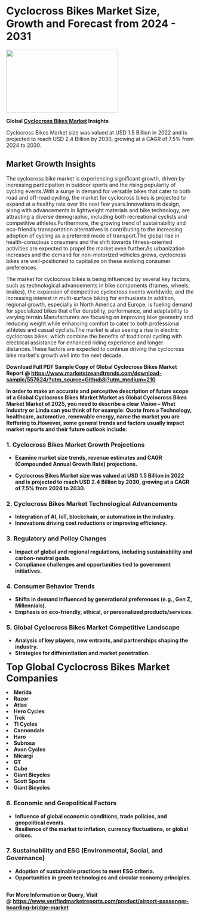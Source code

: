 <H1>Cyclocross Bikes Market Size, Growth and Forecast from 2024 - 2031</H1><img class="aligncenter size-medium wp-image-584254" src="https://thirdeyenews.in/wp-content/uploads/2024/09/Global-Market-Research-300x168.jpeg" alt="" width="300" height="168" /><p><strong>Global&nbsp;<a href="https://www.marketsizeandtrends.com/download-sample/557624/?utm_source=Github8j?utm_medium=210">Cyclocross Bikes Market</a> Insights</strong></p><p>Cyclocross Bikes Market size was valued at USD 1.5 Billion in 2022 and is projected to reach USD 2.4 Billion by 2030, growing at a CAGR of 7.5% from 2024 to 2030.</p><p><h2>Market Growth Insights</h2> <p>The cyclocross bike market is experiencing significant growth, driven by increasing participation in outdoor sports and the rising popularity of cycling events.With a surge in demand for versatile bikes that cater to both road and off-road cycling, the market for cyclocross bikes is projected to expand at a healthy rate over the next few years.Innovations in design, along with advancements in lightweight materials and bike technology, are attracting a diverse demographic, including both recreational cyclists and competitive athletes.Furthermore, the growing trend of sustainability and eco-friendly transportation alternatives is contributing to the increasing adoption of cycling as a preferred mode of transport.The global rise in health-conscious consumers and the shift towards fitness-oriented activities are expected to propel the market even further.As urbanization increases and the demand for non-motorized vehicles grows, cyclocross bikes are well-positioned to capitalize on these evolving consumer preferences.<strong></strong> </p> <p>The market for cyclocross bikes is being influenced by several key factors, such as technological advancements in bike components (frames, wheels, brakes), the expansion of competitive cyclocross events worldwide, and the increasing interest in multi-surface biking for enthusiasts.In addition, regional growth, especially in North America and Europe, is fueling demand for specialized bikes that offer durability, performance, and adaptability to varying terrain.Manufacturers are focusing on improving bike geometry and reducing weight while enhancing comfort to cater to both professional athletes and casual cyclists.The market is also seeing a rise in electric cyclocross bikes, which combine the benefits of traditional cycling with electrical assistance for enhanced riding experience and longer distances.These factors are expected to continue driving the cyclocross bike market's growth well into the next decade.<strong></p><p><span class=""><strong>Download Full PDF Sample Copy of Global Cyclocross Bikes Market Report</strong> @ <a href="https://www.marketsizeandtrends.com/download-sample/557624/?utm_source=Github8j?utm_medium=210" target="_blank">https://www.marketsizeandtrends.com/download-sample/557624/?utm_source=Github8j?utm_medium=210</a></span></p><p>In order to make an accurate and perceptive description of future scope of a Global&nbsp;Cyclocross Bikes Market Market as Global&nbsp;Cyclocross Bikes Market Market of 2025, you need to describe a clear Vision &ndash; What Industry or Linda can you think of for example: Quote from a Technology, healthcare, automotive, renewable energy, name the market you are Reffering to.However, some general trends and factors usually impact market reports and their future outlook include:</p><h3>1.&nbsp;<strong>Cyclocross Bikes Market Growth Projections</strong></h3><ul><li>Examine market size trends, revenue estimates and CAGR (Compounded Annual Growth Rate) projections.</li><li><p>Cyclocross Bikes Market size was valued at USD 1.5 Billion in 2022 and is projected to reach USD 2.4 Billion by 2030, growing at a CAGR of 7.5% from 2024 to 2030.</p></li></ul><h3>2.&nbsp;<strong>Cyclocross Bikes Market Technological Advancements</strong></h3><ul><li>Integration of AI, IoT, blockchain, or automation in the industry.</li><li>Innovations driving cost reductions or improving efficiency.</li></ul><h3>3.&nbsp;<strong>Regulatory and Policy Changes</strong></h3><ul><li>Impact of global and regional regulations, including sustainability and carbon-neutral goals.</li><li>Compliance challenges and opportunities tied to government initiatives.</li></ul><h3>4.&nbsp;<strong>Consumer Behavior Trends</strong></h3><ul><li>Shifts in demand influenced by generational preferences (e.g., Gen Z, Millennials).</li><li>Emphasis on eco-friendly, ethical, or personalized products/services.</li></ul><h3>5.&nbsp;<strong>Global Cyclocross Bikes Market Competitive Landscape</strong></h3><ul><li>Analysis of key players, new entrants, and partnerships shaping the industry.</li><li>Strategies for differentiation and market penetration.</li></ul><p data-pm-slice="1 1 []"><span style="color: inherit; font-family: inherit; font-size: 25px;">Top Global Cyclocross Bikes Market Companies</span></p><div class="" data-test-id=""><p><li>Merida</li><li> Razor</li><li> Atlas</li><li> Hero Cycles</li><li> Trek</li><li> TI Cycles</li><li> Cannondale</li><li> Haro</li><li> Subrosa</li><li> Avon Cycles</li><li> Micargi</li><li> GT</li><li> Cube</li><li> Giant Bicycles</li><li> Scott Sports</li><li> Giant Bicycles</li></p></div><h3>6.&nbsp;<strong>Economic and Geopolitical Factors</strong></h3><ul><li>Influence of global economic conditions, trade policies, and geopolitical events.</li><li>Resilience of the market to inflation, currency fluctuations, or global crises.</li></ul><h3>7.&nbsp;<strong>Sustainability and ESG (Environmental, Social, and Governance)</strong></h3><ul><li>Adoption of sustainable practices to meet ESG criteria.</li><li>Opportunities in green technologies and circular economy principles.</li></ul><h2><strong style="font-size: 14px;">For More Information or Query, Visit @&nbsp;</strong><a style="background-color: #ffffff; font-size: 14px;" href="https://www.marketsizeandtrends.com/report/cyclocross-bikes-market/" target="_blank">https://www.verifiedmarketreports.com/product/airport-passenger-boarding-bridge-market</a></h2>